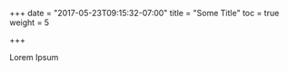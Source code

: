 +++
date = "2017-05-23T09:15:32-07:00"
title = "Some Title"
toc = true
weight = 5

+++

Lorem Ipsum
